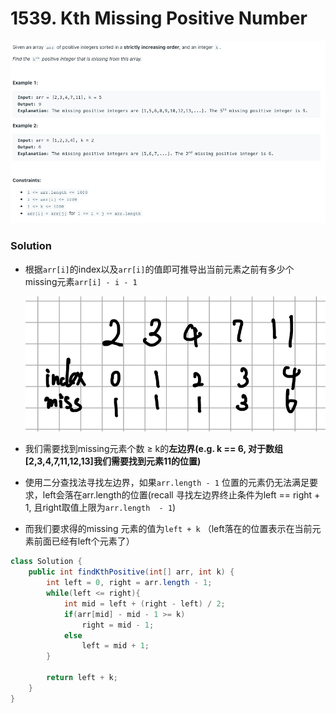 # 1539. Kth Missing Positive Number

![1539%20Kth%20Missing%20Positive%20Number%20ec23a435b3744e619a85007000cded92/Untitled.png](1539%20Kth%20Missing%20Positive%20Number%20ec23a435b3744e619a85007000cded92/Untitled.png)

### Solution

- 根据`arr[i]`的index以及`arr[i]`的值即可推导出当前元素之前有多少个missing元素`arr[i] - i - 1`

    ![1539%20Kth%20Missing%20Positive%20Number%20ec23a435b3744e619a85007000cded92/IMG_1228E87C3BBC-1.jpeg](1539%20Kth%20Missing%20Positive%20Number%20ec23a435b3744e619a85007000cded92/IMG_1228E87C3BBC-1.jpeg)

- 我们需要找到missing元素个数 ≥ k的**左边界(e.g. k == 6, 对于数组[2,3,4,7,11,12,13]我们需要找到元素11的位置)**
- 使用二分查找法寻找左边界，如果`arr.length - 1` 位置的元素仍无法满足要求，left会落在arr.length的位置(recall 寻找左边界终止条件为left == right + 1, 且right取值上限为`arr.length  - 1`)
- 而我们要求得的missing 元素的值为`left + k` （left落在的位置表示在当前元素前面已经有left个元素了）

```java
class Solution {
    public int findKthPositive(int[] arr, int k) {
        int left = 0, right = arr.length - 1;
        while(left <= right){
            int mid = left + (right - left) / 2;
            if(arr[mid] - mid - 1 >= k)
                right = mid - 1;
            else
                left = mid + 1;
        }

        return left + k;
    }
}
```